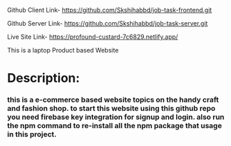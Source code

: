 Github Client Link- https://github.com/Skshihabbd/job-task-frontend.git


Github Server Link- https://github.com/Skshihabbd/job-task-server.git


Live Site Link- https://profound-custard-7c6829.netlify.app/ 

This is a laptop Product based Website
 <br><h1>Description:<h3>this is a e-commerce based website topics on the handy craft and fashion shop. to start this website using this github repo you need firebase key integration for signup and login. also run the npm command to re-install all the npm package that usage in this project.</h3>
</h1>
